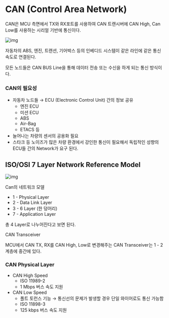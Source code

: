 # CAN (Control Area Network)

CAN은 MCU 측면에서 TX와 RX포트를 사용하여 CAN 트랜시버에 CAN High, Can Low를 사용하는 시리얼 기반에 통신이다.

![img](https://s3.us-west-2.amazonaws.com/secure.notion-static.com/ae7812b8-ffe5-47fd-93c9-89698f30549d/Untitled.png?X-Amz-Algorithm=AWS4-HMAC-SHA256&X-Amz-Content-Sha256=UNSIGNED-PAYLOAD&X-Amz-Credential=AKIAT73L2G45EIPT3X45%2F20221120%2Fus-west-2%2Fs3%2Faws4_request&X-Amz-Date=20221120T122454Z&X-Amz-Expires=86400&X-Amz-Signature=339a54f4b340f4a1f53c19bbc82da7398724bf441d17edac077d04f5081bce29&X-Amz-SignedHeaders=host&response-content-disposition=filename%3D%22Untitled.png%22&x-id=GetObject)

자동차의 ABS, 엔진, 트랜션, 기어박스 등의 인베디드 시스템이 같은 라인에 같은 통신 속도로 연결된다.

모든 노드들은 CAN BUS Line을 통해 데이터 전송 또는 수신을 하게 되는 통신 방식이다.



### CAN의 필요성

- 자동차 노드들 → ECU (Electronic Control Unit) 간의 정보 공유
  - 엔진 ECU
  - 미션 ECU
  - ABS
  - Air-Bag
  - ETACS 등
- 늘어나는 차량의 센서의 공용화 필요
- 스타크 등 노이즈가 많은 차량 환경에서 강인한 통신이 필요해서 독립적인 성향의 ECU들 간의 Network가 요구 된다.



## ISO/OSI 7 Layer Network Reference Model

![img](https://s3.us-west-2.amazonaws.com/secure.notion-static.com/1e8eb6d4-41b0-47e7-920d-b4629a267847/Untitled.png?X-Amz-Algorithm=AWS4-HMAC-SHA256&X-Amz-Content-Sha256=UNSIGNED-PAYLOAD&X-Amz-Credential=AKIAT73L2G45EIPT3X45%2F20221120%2Fus-west-2%2Fs3%2Faws4_request&X-Amz-Date=20221120T122549Z&X-Amz-Expires=86400&X-Amz-Signature=0da2c2039832630c04a9b9d57c99d8590af7b9c5d7400087aed36fefdbe61f63&X-Amz-SignedHeaders=host&response-content-disposition=filename%3D%22Untitled.png%22&x-id=GetObject)

Can의 네트워크 모델

- 1 - Physical Layer
- 2 - Data Link Layer
- 3 - 6 Layer (한 덩어리)
- 7 - Application Layer

총 4 Layer로 나누어진다고 보면 된다.

CAN Transceiver

MCU에서 CAN TX, RX를 CAN High, Low로 변경해주는 CAN Transceiver는 1 - 2 계층에 중간에 있다.

### CAN Physical Layer

- CAN High Speed
  - ISO 11989-2
  - 1 Mbps 버스 속도 지원
- CAN Low Speed
  - 폴트 토런스 기능 → 통신선의 문제가 발생할 경우 단일 와이어로도 통신 가능함
  - ISO 11898-3
  - 125 kbps 버스 속도 지원